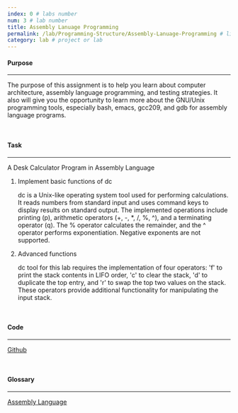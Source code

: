 ```yaml
---
index: 0 # labs number
num: 3 # lab number
title: Assembly Lanuage Programming
permalink: /lab/Programming-Structure/Assembly-Lanuage-Programming # link
category: lab # project or lab
---
```


#### **Purpose**

---

The purpose of this assignment is to help you learn about computer architecture, assembly language programming, and testing strategies. It also will give you the opportunity to learn more about the GNU/Unix programming tools, especially bash, emacs, gcc209, and gdb for assembly language programs.

<br>

#### **Task**

---

A Desk Calculator Program in Assembly Language

1. Implement basic functions of dc

   dc is a Unix-like operating system tool used for performing calculations. It reads numbers from standard input and uses command keys to display results on standard output. The implemented operations include printing (p), arithmetic operators (+, -, \*, /, %, ^), and a terminating operator (q). The % operator calculates the remainder, and the ^ operator performs exponentiation. Negative exponents are not supported.

2. Advanced functions

   dc tool for this lab requires the implementation of four operators: 'f' to print the stack contents in LIFO order, 'c' to clear the stack, 'd' to duplicate the top entry, and 'r' to swap the top two values on the stack. These operators provide additional functionality for manipulating the input stack.

<br>

#### **Code**

---

[Github](https://github.com/Heejinee3/Programming-Structure/tree/master/Assembly%20Language%20Programming)

<br>

#### **Glossary**

---

[Assembly Language](https://velog.io/@chunjakim/Assembly-Language)
